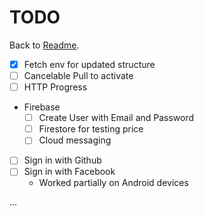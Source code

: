 # TODO

Back to [Readme](README.md).

- [x] Fetch env for updated structure
- [ ] Cancelable Pull to activate
- [ ] HTTP Progress
- Firebase
  - [ ] Create User with Email and Password
  - [ ] Firestore for testing price
  - [ ] Cloud messaging
- [ ] Sign in with Github
- [ ] Sign in with Facebook
  - Worked partially on Android devices

...
